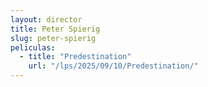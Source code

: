```yaml
---
layout: director
title: Peter Spierig
slug: peter-spierig
peliculas:
  - title: "Predestination"
    url: "/lps/2025/09/10/Predestination/"
---
```

